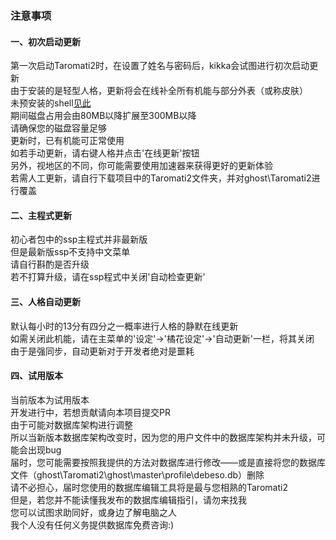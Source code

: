 ﻿### 注意事项  

#### 一、初次启动更新  
第一次启动Taromati2时，在设置了姓名与密码后，kikka会试图进行初次启动更新  
由于安装的是轻型人格，更新将会在线补全所有机能与部分外表（或称皮肤）  
未预安装的shell[见此]( https://github.com/steve02081504/Kikka#%E6%9C%AA%E5%AE%89%E8%A3%85%E7%9A%84shell )  
期间磁盘占用会由80MB以降扩展至300MB以降  
请确保您的磁盘容量足够  
更新时，已有机能可正常使用  
如若手动更新，请右键人格并点击'在线更新'按钮  
另外，视地区的不同，你可能需要使用加速器来获得更好的更新体验  
若需人工更新，请自行下载项目中的Taromati2文件夹，并对ghost\Taromati2进行覆盖  

#### 二、主程式更新  
初心者包中的ssp主程式并非最新版  
但是最新版ssp不支持中文菜单  
请自行斟酌是否升级  
若不打算升级，请在ssp程式中关闭'自动检查更新'  

#### 三、人格自动更新  
默认每小时的13分有四分之一概率进行人格的静默在线更新  
如需关闭此机能，请在主菜单的'设定'->'橘花设定'->'自动更新'一栏，将其关闭  
由于是强同步，自动更新对于开发者绝对是噩耗  

#### 四、试用版本  
当前版本为试用版本  
开发进行中，若想贡献请向本项目提交PR  
由于可能对数据库架构进行调整  
所以当新版本数据库架构改变时，因为您的用户文件中的数据库架构并未升级，可能会出现bug  
届时，您可能需要按照我提供的方法对数据库进行修改——或是直接将您的数据库文件（ghost\Taromati2\ghost\master\profile\debeso.db）删除  
请不必担心，届时您使用的数据库编辑工具将是最与您相熟的Taromati2  
但是，若您并不能读懂我发布的数据库编辑指引，请勿来找我  
您可以试图求助同好，或身边了解电脑之人  
我个人没有任何义务提供数据库免费咨询:)  
